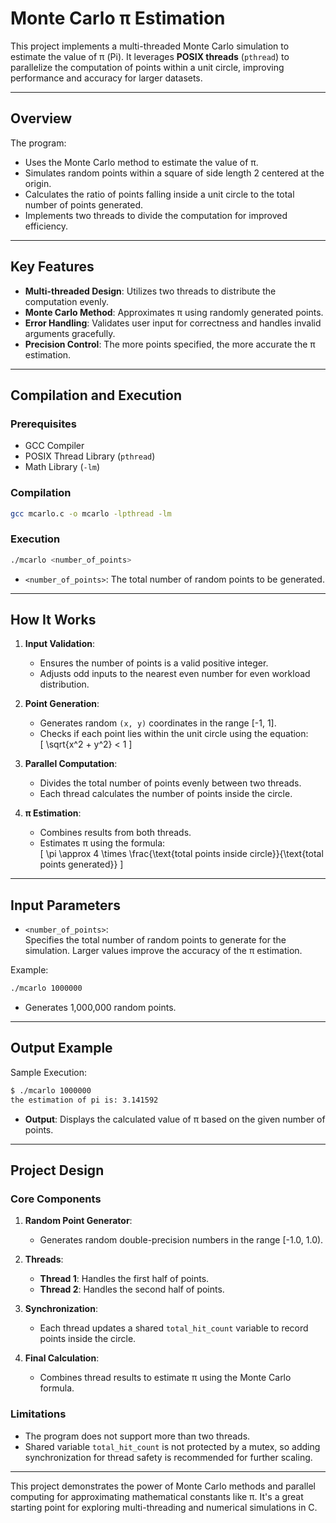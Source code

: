 # Monte Carlo π Estimation

This project implements a multi-threaded Monte Carlo simulation to estimate the value of π (Pi). It leverages **POSIX threads** (`pthread`) to parallelize the computation of points within a unit circle, improving performance and accuracy for larger datasets.

---

## Overview

The program:
- Uses the Monte Carlo method to estimate the value of π.
- Simulates random points within a square of side length 2 centered at the origin.
- Calculates the ratio of points falling inside a unit circle to the total number of points generated.
- Implements two threads to divide the computation for improved efficiency.

---

## Key Features

- **Multi-threaded Design**: Utilizes two threads to distribute the computation evenly.
- **Monte Carlo Method**: Approximates π using randomly generated points.
- **Error Handling**: Validates user input for correctness and handles invalid arguments gracefully.
- **Precision Control**: The more points specified, the more accurate the π estimation.

---

## Compilation and Execution

### Prerequisites
- GCC Compiler
- POSIX Thread Library (`pthread`)
- Math Library (`-lm`)

### Compilation
```bash
gcc mcarlo.c -o mcarlo -lpthread -lm
```

### Execution
```bash
./mcarlo <number_of_points>
```

- `<number_of_points>`: The total number of random points to be generated.

---

## How It Works

1. **Input Validation**:
   - Ensures the number of points is a valid positive integer.
   - Adjusts odd inputs to the nearest even number for even workload distribution.

2. **Point Generation**:
   - Generates random `(x, y)` coordinates in the range [-1, 1].
   - Checks if each point lies within the unit circle using the equation:  
     \[
     \sqrt{x^2 + y^2} < 1
     \]

3. **Parallel Computation**:
   - Divides the total number of points evenly between two threads.
   - Each thread calculates the number of points inside the circle.

4. **π Estimation**:
   - Combines results from both threads.
   - Estimates π using the formula:  
     \[
     \pi \approx 4 \times \frac{\text{total points inside circle}}{\text{total points generated}}
     \]

---

## Input Parameters

- `<number_of_points>`:  
  Specifies the total number of random points to generate for the simulation. Larger values improve the accuracy of the π estimation.

Example:
```bash
./mcarlo 1000000
```
- Generates 1,000,000 random points.

---

## Output Example

Sample Execution:
```bash
$ ./mcarlo 1000000
the estimation of pi is: 3.141592
```

- **Output**: Displays the calculated value of π based on the given number of points.

---

## Project Design

### Core Components

1. **Random Point Generator**:
   - Generates random double-precision numbers in the range [-1.0, 1.0).

2. **Threads**:
   - **Thread 1**: Handles the first half of points.
   - **Thread 2**: Handles the second half of points.

3. **Synchronization**:
   - Each thread updates a shared `total_hit_count` variable to record points inside the circle.

4. **Final Calculation**:
   - Combines thread results to estimate π using the Monte Carlo formula.

### Limitations
- The program does not support more than two threads.
- Shared variable `total_hit_count` is not protected by a mutex, so adding synchronization for thread safety is recommended for further scaling.

---

This project demonstrates the power of Monte Carlo methods and parallel computing for approximating mathematical constants like π. It's a great starting point for exploring multi-threading and numerical simulations in C.
